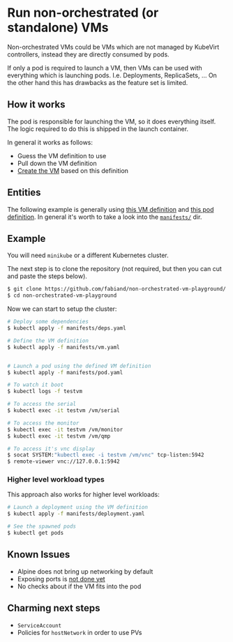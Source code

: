 # Run non-orchestrated (or standalone) VMs

Non-orchestrated VMs could be VMs which are not managed by KubeVirt controllers,
instead they are directly consumed by pods.

If only a pod is required to launch a VM, then VMs can be used with everything
which is launching pods. I.e. Deployments, ReplicaSets, …
On the other hand this has drawbacks as the feature set is limited.

## How it works

The pod is responsible for launching the VM, so it does everything itself.
The logic required to do this is shipped in the launch container.

In general it works as follows:

- Guess the VM definition to use
- Pull down the VM definition
- [Create the VM](launch.d/) based on this definition

## Entities

The following example is generally using [this VM definition](manifests/vm.yaml)
and [this pod definition](manifests/pod.yaml).
In general it's worth to take a look into the [`manifests/`](manifests/) dir.

## Example

You will need `minikube` or a different Kubernetes cluster.

The next step is to clone the repository (not required, but then you can cut
and paste the steps below).

```bash
$ git clone https://github.com/fabiand/non-orchestrated-vm-playground/
$ cd non-orchestrated-vm-playground
```

Now we can start to setup the cluster:

```bash
# Deploy some dependencies
$ kubectl apply -f manifests/deps.yaml

# Define the VM definition
$ kubectl apply -f manifests/vm.yaml


# Launch a pod using the defined VM definition
$ kubectl apply -f manifests/pod.yaml

# To watch it boot
$ kubectl logs -f testvm

# To access the serial
$ kubectl exec -it testvm /vm/serial

# To access the monitor
$ kubectl exec -it testvm /vm/monitor
$ kubectl exec -it testvm /vm/qmp

# To access it's vnc display
$ socat SYSTEM:"kubectl exec -i testvm /vm/vnc" tcp-listen:5942
$ remote-viewer vnc://127.0.0.1:5942
```

### Higher level workload types

This approach also works for higher level workloads:

```bash
# Launch a deployment using the VM definition
$ kubectl apply -f manifests/deployment.yaml

# See the spawned pods
$ kubectl get pods
```

## Known Issues

- Alpine does not bring up networking by default
- Exposing ports is [not done yet](https://github.com/fabiand/pod-network-poc)
- No checks about if the VM fits into the pod

## Charming next steps

- `ServiceAccount`
- Policies for `hostNetwork` in order to use PVs
